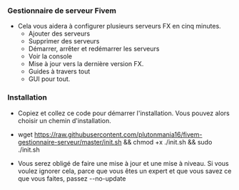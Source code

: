 
###  Gestionnaire de serveur Fivem ###

- Cela vous aidera à configurer plusieurs serveurs FX en cinq minutes.
    - Ajouter des serveurs
    -  Supprimer des serveurs
    -  Démarrer, arrêter et redémarrer les serveurs
    -  Voir la console
    -  Mise à jour vers la dernière version FX.
    -  Guides à travers tout
    -  GUI pour tout.

###  Installation  ###

- Copiez et collez ce code pour démarrer l'installation. Vous pouvez alors choisir un chemin d'installation.

- wget https://raw.githubusercontent.com/plutonmania16/fivem-gestionnaire-serveur/master/init.sh && chmod +x ./init.sh && sudo ./init.sh

- Vous serez obligé de faire une mise à jour et une mise à niveau. Si vous voulez ignorer cela, parce que vous êtes un expert et que vous savez ce que vous faites, passez --no-update
